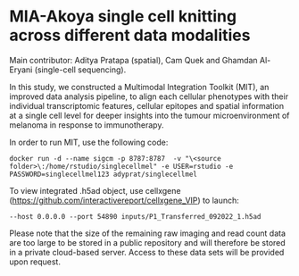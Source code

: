 # MIA-Akoya single cell knitting across different data modalities
Main contributor: Aditya Pratapa (spatial), Cam Quek and Ghamdan Al-Eryani (single-cell sequencing).

In this study, we constructed a Multimodal Integration Toolkit (MIT), an improved data analysis pipeline, to align each cellular phenotypes with their individual transcriptomic features, cellular epitopes and spatial information at a single cell level for deeper insights into the tumour microenvironment of melanoma in response to immunotherapy.

In order to run MIT, use the following code:
```
docker run -d --name sigcm -p 8787:8787  -v "\<source folder>\:/home/rstudio/singlecellmel" -e USER=rstudio -e PASSWORD=singlecellmel123 adyprat/singlecellmel
```

To view integrated .h5ad object, use cellxgene (https://github.com/interactivereport/cellxgene_VIP) to launch:
```
--host 0.0.0.0 --port 54890 inputs/P1_Transferred_092022_1.h5ad
```

Please note that the size of the remaining raw imaging and read count data are too large to be stored in a public repository and will therefore be stored in a private cloud-based server. Access to these data sets will be provided upon request.

